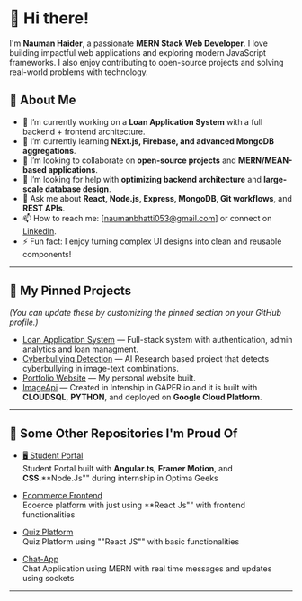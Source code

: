 # 👋 Hi there!

I'm **Nauman Haider**, a passionate **MERN Stack Web Developer**. I love building impactful web applications and exploring modern JavaScript frameworks. I also enjoy contributing to open-source projects and solving real-world problems with technology.

## 🔎 About Me

- 🔭 I’m currently working on a **Loan Application System** with a full backend + frontend architecture.
- 🌱 I’m currently learning **NExt.js, Firebase, and advanced MongoDB aggregations**.
- 👯 I’m looking to collaborate on **open-source projects** and **MERN/MEAN-based applications**.
- 🤔 I’m looking for help with **optimizing backend architecture** and **large-scale database design**.
- 💬 Ask me about **React, Node.js, Express, MongoDB, Git workflows**, and **REST APIs**.
- 📫 How to reach me: [naumanbhatti053@gmail.com] or connect on [LinkedIn]([https://www.linkedin.com/in/your-link](https://www.linkedin.com/in/nauman-haider-97872a228/)).
- ⚡ Fun fact: I enjoy turning complex UI designs into clean and reusable components!

---

## 📌 My Pinned Projects

_(You can update these by customizing the pinned section on your GitHub profile.)_

- [Loan Application System](https://github.com/MateenShahbaz/Laon-App-.git) — Full-stack system with authentication, admin analytics and loan managment.
- [Cyberbullying Detection](https://github.com/weirdrebel/CyberLens.git) — AI Research based project that detects cyberbullying in image-text combinations.
- [Portfolio Website](https://github.com/howarang5s/howarange5s) — My personal website built.
- [ImageApi](https://github.com/howarang5s/Project_Image_APi.git) — Created in Intenship in GAPER.io and it is built with **CLOUDSQL**, **PYTHON**, and deployed on **Google Cloud Platform**. 

---

## 🧠 Some Other Repositories I'm Proud Of

- [🖥️ Student Portal](https://github.com/howarang5s/Student_Portal.git)  
  Student Portal built with **Angular.ts**, **Framer Motion**, and **CSS**.**Node.Js"" during internship in Optima Geeks

- [Ecommerce Frontend](https://github.com/howarang5s/Ecommerce_React.git)  
  Ecoerce platform with just using **React Js"" with frontend functionalities

- [Quiz Platform](https://github.com/howarang5s/Quiz-Platform.git)  
  Quiz Platform using ""React JS"" with basic functionalities

- [Chat-App](https://github.com/howarang5s/Chat-app.git)  
  Chat Application using MERN with real time messages and updates using sockets

---



